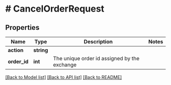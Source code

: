 # # CancelOrderRequest

## Properties

Name | Type | Description | Notes
------------ | ------------- | ------------- | -------------
**action** | **string** |  | 
**order_id** | **int** | The unique order id assigned by the exchange | 

[[Back to Model list]](../../README.md#documentation-for-models) [[Back to API list]](../../README.md#documentation-for-api-endpoints) [[Back to README]](../../README.md)


